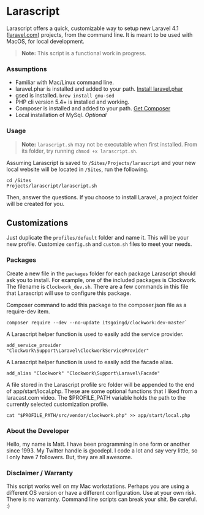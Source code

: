 # Larascript

Larascript offers a quick, customizable way to setup new Laravel 4.1 ([laravel.com](http://laravel.com)) projects, from the command line. It is meant to be used with MacOS, for local development.

> **Note:** This script is a functional work in progress.


### Assumptions

- Familiar with Mac/Linux command line.
- laravel.phar is installed and added to your path. [Install laravel.phar](http://laravel.com/docs/installation#install-laravel)
- gsed is installed. `brew install gnu-sed`
- PHP cli version 5.4+ is installed and working.
- Composer is installed and added to your path. [Get Composer](http://getcomposer.org)
- Local installation of MySql. _Optional_


### Usage

> **Note:** `larascript.sh` may not be executable when first installed. From its folder, try running `chmod +x larascript.sh`.

Assuming Larascript is saved to `/Sites/Projects/larascript` and your new local website will be located in `/Sites`, run the following.

```shell
cd /Sites
Projects/larascript/larascript.sh
```
Then, answer the questions. If you choose to install Laravel, a project folder will be created for you.


## Customizations

Just duplicate the `profiles/default` folder and name it. This will be your new profile. Customize `config.sh` and `custom.sh` files to meet your needs.

### Packages

Create a new file in the `packages` folder for each package Larascript should ask you to install. For example, one of the included packages is Clockwork. The filename is `Clockwork_dev.sh`. There are a few commands in this file that Larascript will use to configure this package.


Composer command to add this package to the composer.json file as a require-dev item.
```
composer require --dev --no-update itsgoingd/clockwork:dev-master`
```

A Larascript helper function is used to easily add the service provider.
```
add_service_provider "Clockwork\Support\Laravel\ClockworkServiceProvider"
```

A Larascript helper function is used to easily add the facade alias.
```
add_alias "Clockwork" "Clockwork\Support\Laravel\Facade"
```

A file stored in the Larascript profile src folder will be appended to the end of app/start/local.php. These are some optional functions that I liked from a laracast.com video. The $PROFILE_PATH variable holds the path to the currently selected customization profile.
```
cat "$PROFILE_PATH/src/vendor/clockwork.php" >> app/start/local.php
```

### About the Developer

Hello, my name is Matt. I have been programming in one form or another since 1993. My Twitter handle is @codepl. I code a lot and say very little, so I only have 7 followers. But, they are all awesome.


### Disclaimer / Warranty

This script works well on my Mac workstations. Perhaps you are using a different OS version or have a different configuration. Use at your own risk. There is no warranty. Command line scripts can break your shit. Be careful. :)
